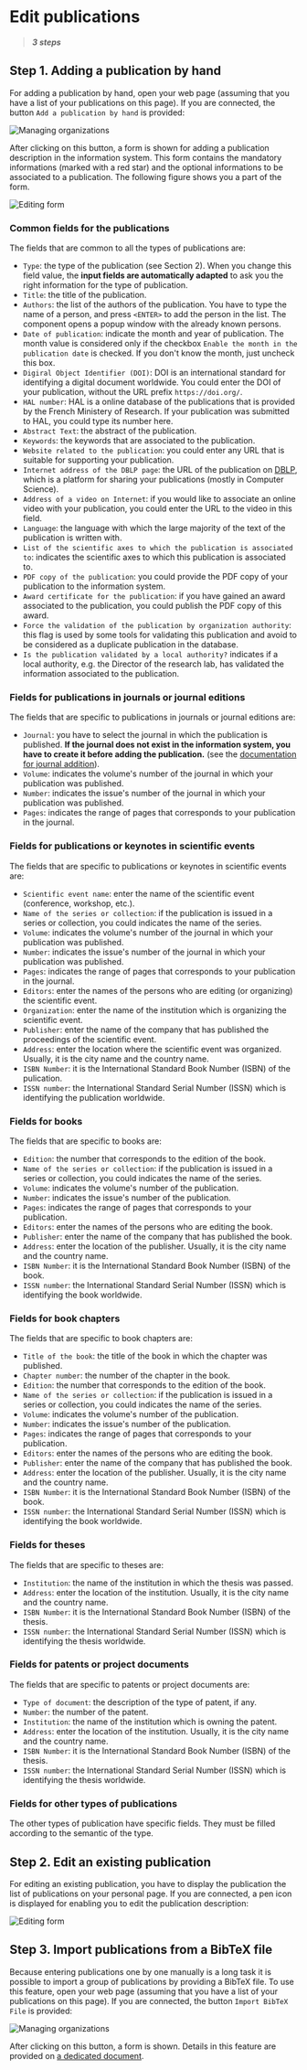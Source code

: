 # Edit publications

> **_3 steps_**

## Step 1. Adding a publication by hand

For adding a publication by hand, open your web page (assuming that you have a list of your publications on this page). If you are connected, the button `Add a publication by hand` is provided:

![Managing organizations](editpublications1.png)

After clicking on this button, a form is shown for adding a publication description in the information system. This form contains the mandatory informations (marked with a red star) and the optional informations to be associated to a publication. The following figure shows you a part of the form.

![Editing form](editpublications3.png)

### Common fields for the publications

The fields that are common to all the types of publications are:

* `Type`: the type of the publication (see Section 2). When you change this field value, the **input fields are automatically adapted** to ask you the right information for the type of publication.
* `Title`: the title of the publication.
* `Authors`: the list of the authors of the publication. You have to type the name of a person, and press `<ENTER>` to add the person in the list. The component opens a popup window with the already known persons.
* `Date of publication`: indicate the month and year of publication. The month value is considered only if the checkbox `Enable the month in the publication date` is checked. If you don't know the month, just uncheck this box.
* `Digiral Object Identifier (DOI)`: DOI is an international standard for identifying a digital document worldwide. You could enter the DOI of your publication, without the URL prefix `https://doi.org/`.
* `HAL number`: HAL is a online database of the publications that is provided by the French Ministery of Research. If your publication was submitted to HAL, you could type its number here.
* `Abstract Text`: the abstract of the publication.
* `Keywords`: the keywords that are associated to the publication.
* `Website related to the publication`: you could enter any URL that is suitable for supporting your publication.
* `Internet address of the DBLP page`: the URL of the publication on [DBLP](https://dblp.uni-trier.de/), which is a platform for sharing your publications (mostly in Computer Science).
* `Address of a video on Internet`: if you would like to associate an online video with your publication, you could enter the URL to the video in this field.
* `Language`: the language with which the large majority of the text of the publication is written with.
* `List of the scientific axes to which the publication is associated to`: indicates the scientific axes to which this publication is associated to.
* `PDF copy of the publication`: you could provide the PDF copy of your publication to the information system.
* `Award certificate for the publication`: if you have gained an award associated to the publication, you could publish the PDF copy of this award.
* `Force the validation of the publication by organization authority`: this flag is used by some tools for validating this publication and avoid to be considered as a duplicate publication in the database.
* `Is the publication validated by a local authority?` indicates if a local authority, e.g. the Director of the research lab, has validated the information associated to the publication. 


### Fields for publications in journals or journal editions

The fields that are specific to publications in journals or journal editions are:

* `Journal`: you have to select the journal in which the publication is published. **If the journal does not exist in the information system, you have to create it before adding the publication.** (see the [documentation for journal addition](journals.md)).
* `Volume`: indicates the volume's number of the journal in which your publication was published.
* `Number`: indicates the issue's number of the journal in which your publication was published.
* `Pages`: indicates the range of pages that corresponds to your publication in the journal.


### Fields for publications or keynotes in scientific events

The fields that are specific to publications or keynotes in scientific events are:

* `Scientific event name`: enter the name of the scientific event (conference, workshop, etc.).
* `Name of the series or collection`: if the publication is issued in a series or collection, you could indicates the name of the series.
* `Volume`: indicates the volume's number of the journal in which your publication was published.
* `Number`: indicates the issue's number of the journal in which your publication was published.
* `Pages`: indicates the range of pages that corresponds to your publication in the journal.
* `Editors`: enter the names of the persons who are editing (or organizing) the scientific event.
* `Organization`: enter the name of the institution which is organizing the scientific event.
* `Publisher`: enter the name of the company that has published the proceedings of the scientific event.
* `Address`: enter the location where the scientific event was organized. Usually, it is the city name and the country name.
* `ISBN Number`: it is the International Standard Book Number (ISBN) of the pulication.
* `ISSN number`: the International Standard Serial Number (ISSN) which is identifying the publication worldwide.


### Fields for books

The fields that are specific to books are:

* `Edition`: the number that corresponds to the edition of the book.
* `Name of the series or collection`: if the publication is issued in a series or collection, you could indicates the name of the series.
* `Volume`: indicates the volume's number of the publication.
* `Number`: indicates the issue's number of the publication.
* `Pages`: indicates the range of pages that corresponds to your publication.
* `Editors`: enter the names of the persons who are editing the book.
* `Publisher`: enter the name of the company that has published the book.
* `Address`: enter the location of the publisher. Usually, it is the city name and the country name.
* `ISBN Number`: it is the International Standard Book Number (ISBN) of the book.
* `ISSN number`: the International Standard Serial Number (ISSN) which is identifying the book worldwide.


### Fields for book chapters

The fields that are specific to book chapters are:

* `Title of the book`: the title of the book in which the chapter was published.
* `Chapter number`: the number of the chapter in the book.
* `Edition`: the number that corresponds to the edition of the book.
* `Name of the series or collection`: if the publication is issued in a series or collection, you could indicates the name of the series.
* `Volume`: indicates the volume's number of the publication.
* `Number`: indicates the issue's number of the publication.
* `Pages`: indicates the range of pages that corresponds to your publication.
* `Editors`: enter the names of the persons who are editing the book.
* `Publisher`: enter the name of the company that has published the book.
* `Address`: enter the location of the publisher. Usually, it is the city name and the country name.
* `ISBN Number`: it is the International Standard Book Number (ISBN) of the book.
* `ISSN number`: the International Standard Serial Number (ISSN) which is identifying the book worldwide.


### Fields for theses

The fields that are specific to theses are:

* `Institution`: the name of the institution in which the thesis was passed.
* `Address`: enter the location of the institution. Usually, it is the city name and the country name.
* `ISBN Number`: it is the International Standard Book Number (ISBN) of the thesis.
* `ISSN number`: the International Standard Serial Number (ISSN) which is identifying the thesis worldwide.


### Fields for patents or project documents

The fields that are specific to patents or project documents are:

* `Type of document`: the description of the type of patent, if any.
* `Number`: the number of the patent.
* `Institution`: the name of the institution which is owning the patent.
* `Address`: enter the location of the institution. Usually, it is the city name and the country name.
* `ISBN Number`: it is the International Standard Book Number (ISBN) of the thesis.
* `ISSN number`: the International Standard Serial Number (ISSN) which is identifying the thesis worldwide.


### Fields for other types of publications

The other types of publication have specific fields. They must be filled according to the semantic of the type.


## Step 2. Edit an existing publication

For editing an existing publication, you have to display the publication the list of publications on your personal page. If you are connected, a pen icon is displayed for enabling you to edit the publication description:

![Editing form](editpublications2.png)


## Step 3. Import publications from a BibTeX file

Because entering publications one by one manually is a long task it is possible to import a group of publications by providing a BibTeX file. To use this feature, open your web page (assuming that you have a list of your publications on this page). If you are connected, the button `Import BibTeX File` is provided:

![Managing organizations](editpublications1.png)

After clicking on this button, a form is shown. Details in this feature are provided on [a dedicated document](importbibtex.md).

